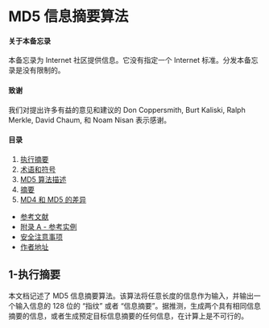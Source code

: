 # MD5 信息摘要算法

#### 关于本备忘录

本备忘录为 Internet 社区提供信息。它没有指定一个 Internet 标准。分发本备忘录是没有限制的。

#### 致谢

我们对提出许多有益的意见和建议的 Don Coppersmith, Burt Kaliski, Ralph Merkle, David Chaum, 和 Noam Nisan 表示感谢。

#### 目录

1. [执行摘要](#1-执行摘要)
2. [术语和符号]()
3. [MD5 算法描述]()
4. [摘要]()
5. [MD4 和 MD5 的差异]()

* [参考文献]()
* [附录 A - 参考实例]()
* [安全注意事项]()
* [作者地址]()

## 1-执行摘要

本文档记述了 MD5 信息摘要算法。该算法将任意长度的信息作为输入，并输出一个输入信息的 128 位的 “指纹” 或者 “信息摘要”。据推测，生成两个具有相同信息摘要的信息，或者生成预定目标信息摘要的任何信息，在计算上是不可行的。
